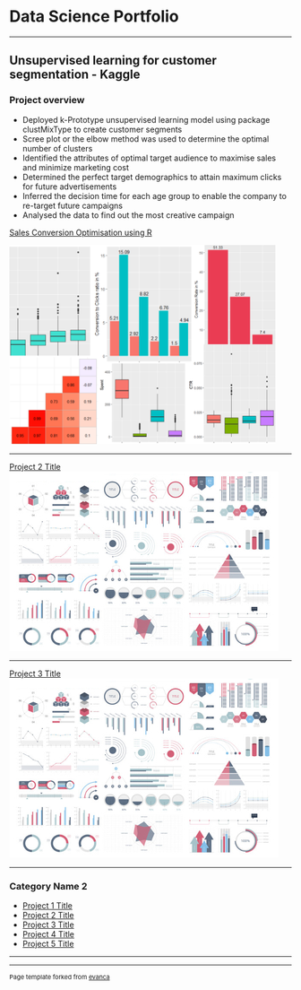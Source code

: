 # Data Science Portfolio

---

## Unsupervised learning for customer segmentation - Kaggle 

### Project overview

* Deployed k-Prototype unsupervised learning model using package clustMixType to create customer segments
* Scree plot or the elbow method was used to determine the optimal number of clusters
* Identified the attributes of optimal target audience to maximise sales and minimize marketing cost
* Determined the perfect target demographics to attain maximum clicks for future advertisements
* Inferred the decision time for each age group to enable the company to re-target future campaigns
* Analysed the data to find out the most creative campaign

[Sales Conversion Optimisation using R](/Project-work/Sales-conversion.md)

<img src="/images/Project-1 thumbnail.png?raw=true" width="475">

---
[Project 2 Title](/pdf/sample_presentation.pdf)
<img src="images/dummy_thumbnail.jpg?raw=true"/>

---
[Project 3 Title](http://example.com/)
<img src="images/dummy_thumbnail.jpg?raw=true"/>

---

### Category Name 2

- [Project 1 Title](http://example.com/)
- [Project 2 Title](http://example.com/)
- [Project 3 Title](http://example.com/)
- [Project 4 Title](http://example.com/)
- [Project 5 Title](http://example.com/)

---




---
<p style="font-size:11px">Page template forked from <a href="https://github.com/evanca/quick-portfolio">evanca</a></p>
<!-- Remove above link if you don't want to attibute -->
